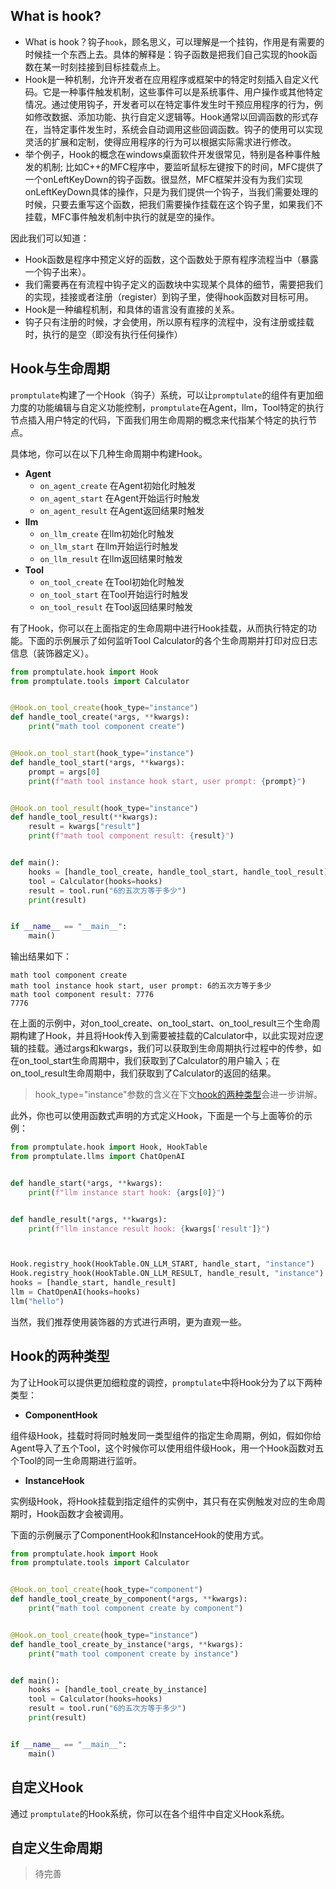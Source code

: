 ## What is hook?

- What is hook？钩子`hook`，顾名思义，可以理解是一个挂钩，作用是有需要的时候挂一个东西上去。具体的解释是：钩子函数是把我们自己实现的hook函数在某一时刻挂接到目标挂载点上。
- Hook是一种机制，允许开发者在应用程序或框架中的特定时刻插入自定义代码。它是一种事件触发机制，这些事件可以是系统事件、用户操作或其他特定情况。通过使用钩子，开发者可以在特定事件发生时干预应用程序的行为，例如修改数据、添加功能、执行自定义逻辑等。Hook通常以回调函数的形式存在，当特定事件发生时，系统会自动调用这些回调函数。钩子的使用可以实现灵活的扩展和定制，使得应用程序的行为可以根据实际需求进行修改。
- 举个例子，Hook的概念在windows桌面软件开发很常见，特别是各种事件触发的机制; 比如C++的MFC程序中，要监听鼠标左键按下的时间，MFC提供了一个onLeftKeyDown的钩子函数。很显然，MFC框架并没有为我们实现onLeftKeyDown具体的操作，只是为我们提供一个钩子，当我们需要处理的时候，只要去重写这个函数，把我们需要操作挂载在这个钩子里，如果我们不挂载，MFC事件触发机制中执行的就是空的操作。

因此我们可以知道：
- Hook函数是程序中预定义好的函数，这个函数处于原有程序流程当中（暴露一个钩子出来）。
- 我们需要再在有流程中钩子定义的函数块中实现某个具体的细节，需要把我们的实现，挂接或者注册（register）到钩子里，使得hook函数对目标可用。
- Hook是一种编程机制，和具体的语言没有直接的关系。
- 钩子只有注册的时候，才会使用，所以原有程序的流程中，没有注册或挂载时，执行的是空（即没有执行任何操作）

## Hook与生命周期

`promptulate`构建了一个Hook（钩子）系统，可以让`promptulate`的组件有更加细力度的功能编辑与自定义功能控制，`promptulate`在Agent，llm，Tool特定的执行节点插入用户特定的代码，下面我们用生命周期的概念来代指某个特定的执行节点。

具体地，你可以在以下几种生命周期中构建Hook。

- **Agent**
  - `on_agent_create` 在Agent初始化时触发
  - `on_agent_start` 在Agent开始运行时触发
  - `on_agent_result` 在Agent返回结果时触发
- **llm**
  - `on_llm_create` 在llm初始化时触发
  - `on_llm_start` 在llm开始运行时触发
  - `on_llm_result` 在llm返回结果时触发
- **Tool**
  - `on_tool_create` 在Tool初始化时触发
  - `on_tool_start` 在Tool开始运行时触发
  - `on_tool_result` 在Tool返回结果时触发

有了Hook，你可以在上面指定的生命周期中进行Hook挂载，从而执行特定的功能。下面的示例展示了如何监听Tool Calculator的各个生命周期并打印对应日志信息（装饰器定义）。


```python
from promptulate.hook import Hook
from promptulate.tools import Calculator


@Hook.on_tool_create(hook_type="instance")
def handle_tool_create(*args, **kwargs):
    print("math tool component create")


@Hook.on_tool_start(hook_type="instance")
def handle_tool_start(*args, **kwargs):
    prompt = args[0]
    print(f"math tool instance hook start, user prompt: {prompt}")


@Hook.on_tool_result(hook_type="instance")
def handle_tool_result(**kwargs):
    result = kwargs["result"]
    print(f"math tool component result: {result}")


def main():
    hooks = [handle_tool_create, handle_tool_start, handle_tool_result]
    tool = Calculator(hooks=hooks)
    result = tool.run("6的五次方等于多少")
    print(result)


if __name__ == "__main__":
    main()

```

输出结果如下：

```text
math tool component create
math tool instance hook start, user prompt: 6的五次方等于多少
math tool component result: 7776
7776
```

在上面的示例中，对on_tool_create、on_tool_start、on_tool_result三个生命周期构建了Hook，并且将Hook传入到需要被挂载的Calculator中，以此实现对应逻辑的挂载。通过args和kwargs，我们可以获取到生命周期执行过程中的传参，如在on_tool_start生命周期中，我们获取到了Calculator的用户输入；在on_tool_result生命周期中，我们获取到了Calculator的返回的结果。

> hook_type="instance"参数的含义在下文[hook的两种类型](#hook的两种类型)会进一步讲解。

此外，你也可以使用函数式声明的方式定义Hook，下面是一个与上面等价的示例：

```python
from promptulate.hook import Hook, HookTable
from promptulate.llms import ChatOpenAI


def handle_start(*args, **kwargs):
    print(f"llm instance start hook: {args[0]}")


def handle_result(*args, **kwargs):
    print(f"llm instance result hook: {kwargs['result']}")



Hook.registry_hook(HookTable.ON_LLM_START, handle_start, "instance")
Hook.registry_hook(HookTable.ON_LLM_RESULT, handle_result, "instance")
hooks = [handle_start, handle_result]
llm = ChatOpenAI(hooks=hooks)
llm("hello")
```

当然，我们推荐使用装饰器的方式进行声明，更为直观一些。


## Hook的两种类型

为了让Hook可以提供更加细粒度的调控，`promptulate`中将Hook分为了以下两种类型：

- **ComponentHook**

组件级Hook，挂载时将同时触发同一类型组件的指定生命周期，例如，假如你给Agent导入了五个Tool，这个时候你可以使用组件级Hook，用一个Hook函数对五个Tool的同一生命周期进行监听。

- **InstanceHook**

实例级Hook，将Hook挂载到指定组件的实例中，其只有在实例触发对应的生命周期时，Hook函数才会被调用。

下面的示例展示了ComponentHook和InstanceHook的使用方式。

```python
from promptulate.hook import Hook
from promptulate.tools import Calculator


@Hook.on_tool_create(hook_type="component")
def handle_tool_create_by_component(*args, **kwargs):
    print("math tool component create by component")


@Hook.on_tool_create(hook_type="instance")
def handle_tool_create_by_instance(*args, **kwargs):
    print("math tool component create by instance")


def main():
    hooks = [handle_tool_create_by_instance]
    tool = Calculator(hooks=hooks)
    result = tool.run("6的五次方等于多少")
    print(result)


if __name__ == "__main__":
    main()
```


## 自定义Hook

通过 `promptulate`的Hook系统，你可以在各个组件中自定义Hook系统。


## 自定义生命周期

> 待完善